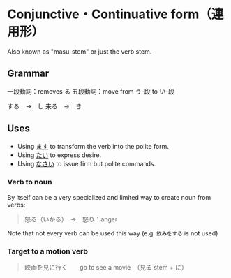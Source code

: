 # Conjunctive・Continuative form（連用形）

Also known as "masu-stem" or just the verb stem.

## Grammar

一段動詞：removes る
五段動詞：move from う-段 to い-段

する　→　し
来る　→　き

## Uses

- Using [ます](・ます) to transform the verb into the polite form.
- Using [たい](・たい) to express desire.
- Using [なさい](・なさい) to issue firm but polite commands.

### Verb to noun

By itself can be a very specialized and limited way to create noun from verbs:

> 怒る（いかる）　→　怒り：anger

Note that not every verb can be used this way (e.g. `飲みをする` is not used)

### Target to a motion verb

> 映画を見に行く　　go to see a movie　（見る stem + に）
